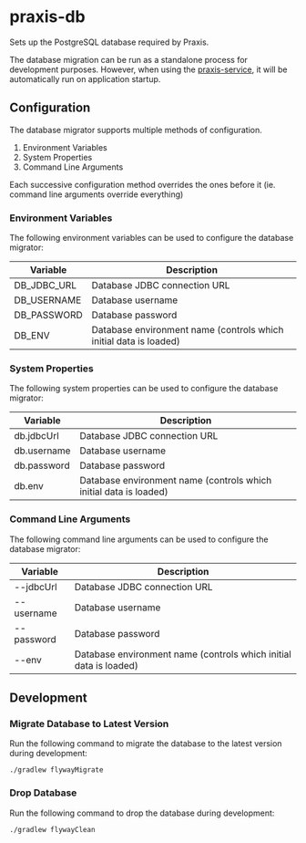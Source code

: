 # praxis-db
Sets up the PostgreSQL database required by Praxis.

The database migration can be run as a standalone process for development purposes. However, when using the [praxis-service](../praxis-service), it
will be automatically run on application startup.

## Configuration
The database migrator supports multiple methods of configuration.

1. Environment Variables
2. System Properties
3. Command Line Arguments

Each successive configuration method overrides the ones before it (ie. command line arguments override everything)

### Environment Variables
The following environment variables can be used to configure the database migrator:

| Variable | Description |
|----------|-------------|
| DB_JDBC_URL | Database JDBC connection URL |
| DB_USERNAME | Database username |
| DB_PASSWORD | Database password |
| DB_ENV      | Database environment name (controls which initial data is loaded)

### System Properties
The following system properties can be used to configure the database migrator:

| Variable | Description |
|----------|-------------|
| db.jdbcUrl | Database JDBC connection URL |
| db.username | Database username |
| db.password | Database password |
| db.env      | Database environment name (controls which initial data is loaded)

### Command Line Arguments
The following command line arguments can be used to configure the database migrator:
        
| Variable | Description |
|----------|-------------|
| --jdbcUrl | Database JDBC connection URL |
| --username | Database username |
| --password | Database password |
| --env      | Database environment name (controls which initial data is loaded)

## Development

### Migrate Database to Latest Version
Run the following command to migrate the database to the latest version during development:

    ./gradlew flywayMigrate
    
### Drop Database
Run the following command to drop the database during development:

    ./gradlew flywayClean
